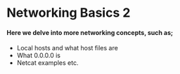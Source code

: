 # Networking Basics 2
#### Here we delve into more networking concepts, such as;
- Local hosts and what host files are
- What 0.0.0.0 is
- Netcat examples etc.
